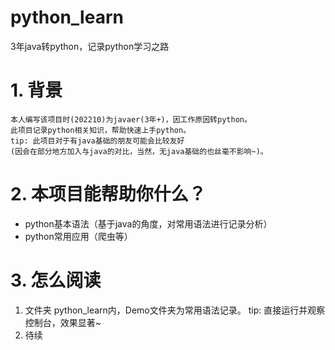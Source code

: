 # python_learn
3年java转python，记录python学习之路

# 1. 背景
```
本人编写该项目时(202210)为javaer(3年+)，因工作原因转python。
此项目记录python相关知识，帮助快速上手python。
tip: 此项目对于有java基础的朋友可能会比较友好
(因会在部分地方加入与java的对比，当然，无java基础的也丝毫不影响~)。
```
# 2. 本项目能帮助你什么？
- python基本语法（基于java的角度，对常用语法进行记录分析）
- python常用应用（爬虫等）
# 3. 怎么阅读
1. 文件夹 python_learn内，Demo文件夹为常用语法记录。
tip: 直接运行并观察控制台，效果显著~
2. 待续
